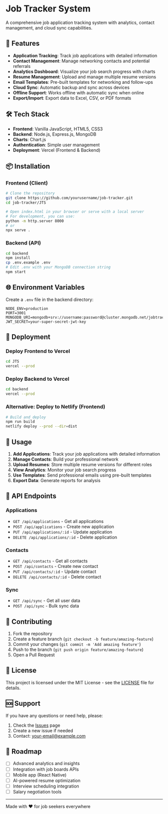 # Job Tracker System

A comprehensive job application tracking system with analytics, contact management, and cloud sync capabilities.

## 🚀 Features

- **Application Tracking**: Track job applications with detailed information
- **Contact Management**: Manage networking contacts and potential referrals
- **Analytics Dashboard**: Visualize your job search progress with charts
- **Resume Management**: Upload and manage multiple resume versions
- **Email Templates**: Pre-built templates for networking and follow-ups
- **Cloud Sync**: Automatic backup and sync across devices
- **Offline Support**: Works offline with automatic sync when online
- **Export/Import**: Export data to Excel, CSV, or PDF formats

## 🛠 Tech Stack

- **Frontend**: Vanilla JavaScript, HTML5, CSS3
- **Backend**: Node.js, Express.js, MongoDB
- **Charts**: Chart.js
- **Authentication**: Simple user management
- **Deployment**: Vercel (Frontend & Backend)

## 📦 Installation

### Frontend (Client)
```bash
# Clone the repository
git clone https://github.com/yourusername/job-tracker.git
cd job-tracker/JTS

# Open index.html in your browser or serve with a local server
# For development, you can use:
python -m http.server 8000
# or
npx serve .
```

### Backend (API)
```bash
cd backend
npm install
cp .env.example .env
# Edit .env with your MongoDB connection string
npm start
```

## 🌐 Environment Variables

Create a `.env` file in the backend directory:

```
NODE_ENV=production
PORT=3001
MONGODB_URI=mongodb+srv://username:password@cluster.mongodb.net/jobtracker
JWT_SECRET=your-super-secret-jwt-key
```

## 🚀 Deployment

### Deploy Frontend to Vercel
```bash
cd JTS
vercel --prod
```

### Deploy Backend to Vercel
```bash
cd backend
vercel --prod
```

### Alternative: Deploy to Netlify (Frontend)
```bash
# Build and deploy
npm run build
netlify deploy --prod --dir=dist
```

## 📱 Usage

1. **Add Applications**: Track your job applications with detailed information
2. **Manage Contacts**: Build your professional network
3. **Upload Resumes**: Store multiple resume versions for different roles
4. **View Analytics**: Monitor your job search progress
5. **Use Templates**: Send professional emails using pre-built templates
6. **Export Data**: Generate reports for analysis

## 🔧 API Endpoints

### Applications
- `GET /api/applications` - Get all applications
- `POST /api/applications` - Create new application
- `PUT /api/applications/:id` - Update application
- `DELETE /api/applications/:id` - Delete application

### Contacts
- `GET /api/contacts` - Get all contacts
- `POST /api/contacts` - Create new contact
- `PUT /api/contacts/:id` - Update contact
- `DELETE /api/contacts/:id` - Delete contact

### Sync
- `GET /api/sync` - Get all user data
- `POST /api/sync` - Bulk sync data

## 🤝 Contributing

1. Fork the repository
2. Create a feature branch (`git checkout -b feature/amazing-feature`)
3. Commit your changes (`git commit -m 'Add amazing feature'`)
4. Push to the branch (`git push origin feature/amazing-feature`)
5. Open a Pull Request

## 📄 License

This project is licensed under the MIT License - see the [LICENSE](LICENSE) file for details.

## 🆘 Support

If you have any questions or need help, please:
1. Check the [Issues](https://github.com/yourusername/job-tracker/issues) page
2. Create a new issue if needed
3. Contact: your-email@example.com

## 🔮 Roadmap

- [ ] Advanced analytics and insights
- [ ] Integration with job boards APIs
- [ ] Mobile app (React Native)
- [ ] AI-powered resume optimization
- [ ] Interview scheduling integration
- [ ] Salary negotiation tools

---

Made with ❤️ for job seekers everywhere